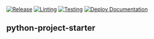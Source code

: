 [![Release](https://img.shields.io/github/v/release/ithingv34/python-project-starter?color=brightgreen&sort=semver)](https://github.com/ithingv34/python-project-starter/releases/latest)
[![Linting](https://github.com/ithingv34/python-project-starter/actions/workflows/lint.yml/badge.svg?branch=main)](https://github.com/ithingv34/python-project-starter/actions/workflows/lint.yml)
[![Testing](https://github.com/ithingv34/python-project-starter/actions/workflows/test.yml/badge.svg?branch=main)](https://github.com/ithingv34/python-project-starter/actions/workflows/test.yml)
[![Deploy Documentation](https://github.com/ithingv34/python-project-starter/actions/workflows/pages.yml/badge.svg?branch=main)](https://github.com/ithingv34/python-project-starter/actions/workflows/pages.yml)

## python-project-starter